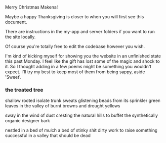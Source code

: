 Merry Christmas Makena!

Maybe a happy Thanksgiving is closer to when you will first see this document.

There are instructions in the my-app and server folders if you want to run the site locally.

Of course you're totally free to edit the codebase however you wish.

I'm kind of kicking myself for showing you the website in an unfinished state this past Monday.
I feel like the gift has lost some of the magic and shock to it.
So I thought adding in a few poems might be something you wouldn't expect.
I'll try my best to keep most of them from being sappy, aside 'Sweet'.

### the treated tree

shallow rooted isolate trunk
sweats glistening beads from its sprinkler
green leaves in the valley
of burnt browns and drought yellows

sway in the wind of dust
cresting the natural hills
to buffet the synthetically
organic designer bark

nestled in a bed of mulch
a bed of stinky shit
dirty work to raise something successful 
in a valley that should be dead
